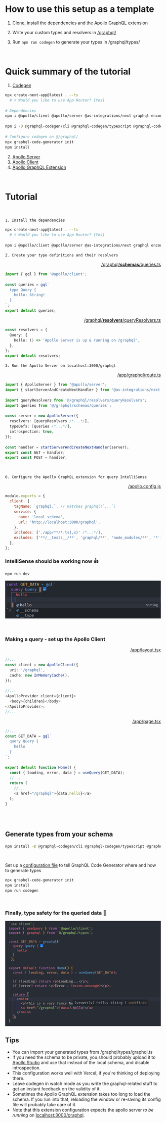 # How to use this setup as a template

1. Clone, install the dependencies and the [Apollo GraphQL](https://marketplace.visualstudio.com/items?itemName=apollographql.vscode-apollo) extension

2. Write your custom types and resolvers in [/graphql/](graphql/)

3. Run `npm run codegen` to generate your types in /graphql/types/

<br/>

# Quick summary of the tutorial

1. [Codegen](./codegen.ts)

```bash
npx create-next-app@latest . --ts
  # √ Would you like to use App Router? [Yes]

# Dependencies
npm i @apollo/client @apollo/server @as-integrations/next graphql encoding

npm i -D @graphql-codegen/cli @graphql-codegen/typescript @graphql-codegen/typescript-resolvers

# Configure codegen on @/graphql/
npx graphql-code-generator init
npm install
```

2. [Apollo Server](app/graphql/route.ts)
3. [Apollo Client](app/layout.tsx)
4. [Apollo GraphQL Extension](./apollo.config.js)

<br/>

# Tutorial

<br/>

`1. Install the dependencies`

```bash
npx create-next-app@latest . --ts
  # √ Would you like to use App Router? [Yes]

npm i @apollo/client @apollo/server @as-integrations/next graphql encoding
```

`2. Create your type definitions and their resolvers`<br/>

[<p align="right">/graphql/<b>schemas</b>/queries.ts</p>](graphql/schemas/queries.ts)

```ts
import { gql } from '@apollo/client';

const queries = gql`
  type Query {
    hello: String!
  }
`;
export default queries;
```

[<p align="right">/graphql/<b>resolvers</b>/queryResolvers.ts</p>](graphql/resolvers/queryResolvers.ts)

```ts
const resolvers = {
  Query: {
    hello: () => 'Apollo Server is up & running on /graphql',
  },
};
export default resolvers;
```

`3. Run the Apollo Server on localhost:3000/graphql`

[<p align="right">/app/graphql/route.ts</p>](app/graphql/route.ts)

```ts
import { ApolloServer } from '@apollo/server';
import { startServerAndCreateNextHandler } from '@as-integrations/next';

import queryResolvers from '@/graphql/resolvers/queryResolvers';
import queries from '@/graphql/schemas/queries';

const server = new ApolloServer({
  resolvers: [queryResolvers /*...*/],
  typeDefs: [queries /*...*/],
  introspection: true,
});

const handler = startServerAndCreateNextHandler(server);
export const GET = handler;
export const POST = handler;
```

<br/>

`6. Configure the Apollo GraphQL extension for query IntelliSense`
[<p align="right">/apollo.config.js</p>](apollo.config.js)

```javascript
module.exports = {
  client: {
    tagName: `graphql.`, // matches graphql(`...`)
    service: {
      name: 'local schema',
      url: 'http://localhost:3000/graphql',
    },
    includes: ['./app/**/*.ts{,x}' /*...*/],
    excludes: ['**/__tests__/**', 'graphql/**', 'node_modules/**', '*'],
  },
};
```

### IntelliSense should be working now 👍

```bash
npm run dev
```

![](/public/intellisense.png)

<br/>

### <b> Making a query - set up the Apollo Client </b>

[<p align="right">/app/layout.tsx</p>](app/layout.tsx)

```ts
//...
const client = new ApolloClient({
  uri: '/graphql',
  cache: new InMemoryCache(),
});

//...
<ApolloProvider client={client}>
  <body>{children}</body>
</ApolloProvider>;
//...
```

[<p align="right">/app/page.tsx</p>](app/page.tsx)

```ts
//...
const GET_DATA = gql`
  query Query {
    hello
  }
`;

export default function Home() {
  const { loading, error, data } = useQuery(GET_DATA);
  //...
  return (
    //...
    <a href="/graphql">{data.hello}</a>
  );
}
```

<br/>
<br/>

## Generate types from your schema

```bash
npm install -D @graphql-codegen/cli @graphql-codegen/typescript @graphql-codegen/typescript-resolvers
```

<br/>

Set up a [configuration file](./codegen.ts) to tell GraphQL Code Generator where and how to generate types

```bash
npx graphql-code-generator init
npm install
npm run codegen
```

<br/>

### Finally, type safety for the queried data 🥰

![](/public/data-intellisense.png)

## Tips

- You can import your generated types from /graphql/types/graphql.ts
- If you need the schema to be private, you should probably upload it to [Apollo Studio](https://studio.apollographql.com) and use that instead of the local schema, and disable introspection.
- This configuration works well with Vercel, if you're thinking of deploying there.
- Leave codegen in watch mode as you write the graphql-related stuff to get an instant feedback on the validity of it.
- Sometimes the Apollo GraphQL extension takes too long to load the schema. If you run into that, reloading the window or re-saving its config file will probably take care of it.
- Note that this extension configuration expects the apollo server _to be running_ on [localhost:3000/graphql]().
